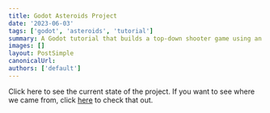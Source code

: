 ```yaml
---
title: Godot Asteroids Project
date: '2023-06-03'
tags: ['godot', 'asteroids', 'tutorial']
summary: A Godot tutorial that builds a top-down shooter game using an Asteroids-like theme.
images: []
layout: PostSimple
canonicalUrl:
authors: ['default']
---
```


Click here to see the current state of the project. If you want
to see where we came from, click [here](/static/games/asteroids-initial/space-asteroid.html) to check that out.
